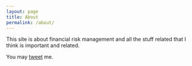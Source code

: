 ```yaml
---
layout: page
title: About
permalink: /about/
---
```


This site is about financial risk management and all the stuff related that I
think is important and related.

You may [tweet](https://twitter.com/CodiePlusPlus) me.

